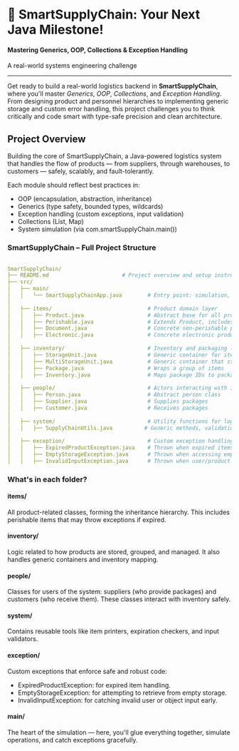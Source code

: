 # 🚚 SmartSupplyChain: Your Next Java Milestone!

#### Mastering Generics, OOP, Collections & Exception Handling
A real-world systems engineering challenge
***

Get ready to build a real-world logistics backend in **SmartSupplyChain**, where you'll master *Generics*, *OOP*, 
*Collections*, and *Exception Handling*. From designing product and personnel hierarchies to implementing 
generic storage and custom error handling, this project challenges you to think critically and code smart 
with type-safe precision and clean architecture.

## Project Overview
Building the core of SmartSupplyChain, a Java-powered logistics system that handles the flow of products — 
from suppliers, through warehouses, to customers — safely, scalably, and fault-tolerantly.

Each module should reflect best practices in:

- OOP (encapsulation, abstraction, inheritance)
- Generics (type safety, bounded types, wildcards)
- Exception handling (custom exceptions, input validation)
- Collections (List, Map)
- System simulation (via com.smartSupplyChain.main())

### SmartSupplyChain – Full Project Structure
```Yaml

SmartSupplyChain/
├── README.md                       # Project overview and setup instructions
├── src/
│   ├── main/
│   │   └── SmartSupplyChainApp.java        # Entry point: simulation, flow orchestration
│
│   ├── items/                              # Product domain layer
│   │   ├── Product.java                    # Abstract base for all products
│   │   ├── Perishable.java                 # Extends Product, includes expiration logic
│   │   ├── Document.java                   # Concrete non-perishable product
│   │   ├── Electronic.java                 # Concrete electronic product
│
│   ├── inventory/                          # Inventory and packaging logic
│   │   ├── StorageUnit.java                # Generic container for items
│   │   ├── MultiStorageUnit.java           # Generic container that stores a list
│   │   ├── Package.java                    # Wraps a group of items
│   │   ├── Inventory.java                  # Maps package IDs to packages
│
│   ├── people/                             # Actors interacting with inventory
│   │   ├── Person.java                     # Abstract person class
│   │   ├── Supplier.java                   # Supplies packages
│   │   ├── Customer.java                   # Receives packages
│
│   ├── system/                             # Utility functions for logic & validation
│   │   ├── SupplyChainUtils.java          # Generic methods, validation, expiration checks
│
│   ├── exception/                          # Custom exception handling
│   │   ├── ExpiredProductException.java    # Thrown when expired items are used
│   │   ├── EmptyStorageException.java      # Thrown when accessing empty storage
│   │   ├── InvalidInputException.java      # Thrown when user/product input is invalid

```

### What's in each folder?
#### items/
All product-related classes, forming the inheritance hierarchy. This includes perishable items that may throw exceptions if expired.

#### inventory/
Logic related to how products are stored, grouped, and managed. It also handles generic containers and inventory mapping.

#### people/
Classes for users of the system: suppliers (who provide packages) and customers (who receive them). These classes interact with inventory safely.

#### system/
Contains reusable tools like item printers, expiration checkers, and input validators.

#### exception/
Custom exceptions that enforce safe and robust code:
- ExpiredProductException: for expired item handling. 
- EmptyStorageException: for attempting to retrieve from empty storage. 
- InvalidInputException: for catching invalid user or object input early.

#### main/
The heart of the simulation — here, you'll glue everything together, simulate operations, and catch exceptions gracefully.